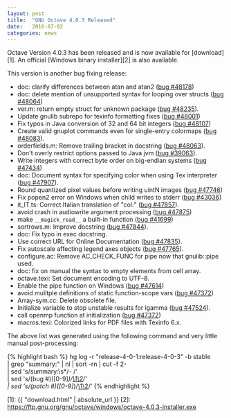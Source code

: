 ```yaml
---
layout: post
title:  "GNU Octave 4.0.3 Released"
date:   2016-07-02
categories: news
---
```


Octave Version 4.0.3 has been released and is now available for [download][1].
An official [Windows binary installer][2] is also available.

This version is another bug fixing release:

- doc: clarify differences between atan and atan2 ([bug #48178](https://savannah.gnu.org/bugs/?48178))
- doc: delete mention of unsupported syntax for looping over structs ([bug #48064](https://savannah.gnu.org/bugs/?48064))
- ver.m: return empty struct for unknown package ([bug #48235](https://savannah.gnu.org/bugs/?48235)).
- Update gnulib subrepo for texinfo formatting fixes ([bug #48001](https://savannah.gnu.org/bugs/?48001))
- Fix typos in Java conversion of 32 and 64 bit integers ([bug #48107](https://savannah.gnu.org/bugs/?48107))
- Create valid gnuplot commands even for single-entry colormaps ([bug #48083](https://savannah.gnu.org/bugs/?48083)).
- orderfields.m: Remove trailing bracket in docstring ([bug #48063](https://savannah.gnu.org/bugs/?48063)).
- Don't overly restrict options passed to Java jvm ([bug #39063](https://savannah.gnu.org/bugs/?39063)).
- Write integers with correct byte order on big-endian systems ([bug #47434](https://savannah.gnu.org/bugs/?47434))
- doc: Document syntax for specifying color when using Tex interpreter ([bug #47907](https://savannah.gnu.org/bugs/?47907)).
- Round quantized pixel values before writing uintN images ([bug #47746](https://savannah.gnu.org/bugs/?47746))
- Fix popen2 error on Windows when child writes to stderr ([bug #43036](https://savannah.gnu.org/bugs/?43036))
- it_IT.ts: Correct Italian translation of "col:" ([bug #47857](https://savannah.gnu.org/bugs/?47857)).
- avoid crash in audiowrite argument processing ([bug #47875](https://savannah.gnu.org/bugs/?47875))
- make `__magick_read__` a built-in function ([bug #41699](https://savannah.gnu.org/bugs/?41699))
- sortrows.m: Improve docstring ([bug #47844](https://savannah.gnu.org/bugs/?47844)).
- doc: Fix typo in exec docstring.
- Use correct URL for Online Documentation ([bug #47835](https://savannah.gnu.org/bugs/?47835)).
- Fix autoscale affecting legend axes objects ([bug #47765](https://savannah.gnu.org/bugs/?47765)).
- configure.ac: Remove AC_CHECK_FUNC for pipe now that gnulib::pipe used.
- doc: fix on manual the syntax to empty elements from cell array.
- octave.texi: Set document encoding to UTF-8.
- Enable the pipe function on Windows ([bug #47614](https://savannah.gnu.org/bugs/?47614))
- avoid mulitple definitions of static function-scope vars ([bug #47372](https://savannah.gnu.org/bugs/?47372))
- Array-sym.cc: Delete obsolete file.
- Initialize variable to stop unstable results for lgamma ([bug #47524](https://savannah.gnu.org/bugs/?47524)).
- call openmp function at initialization ([bug #47372](https://savannah.gnu.org/bugs/?47372))
- macros.texi: Colorized links for PDF files with Texinfo 6.x.

The above list was generated using the following command and very little
manual post-processing:

{% highlight bash %}
hg log -r "release-4-0-1:release-4-0-3" -b stable \
| grep "summary:" | nl | sort -rn | cut -f 2- \
| sed 's/summary:\s*/- /' \
| sed 's/\(bug #\)\([0-9]*\)/[\1\2](https:\/\/savannah.gnu.org\/bugs\/?\2)/' \
| sed 's/\(patch #\)\([0-9]*\)/[\1\2](https:\/\/savannah.gnu.org\/patch\/?\2)/'
{% endhighlight %}

[1]: {{ "download.html" | absolute_url }}
[2]: https://ftp.gnu.org/gnu/octave/windows/octave-4.0.3-installer.exe
